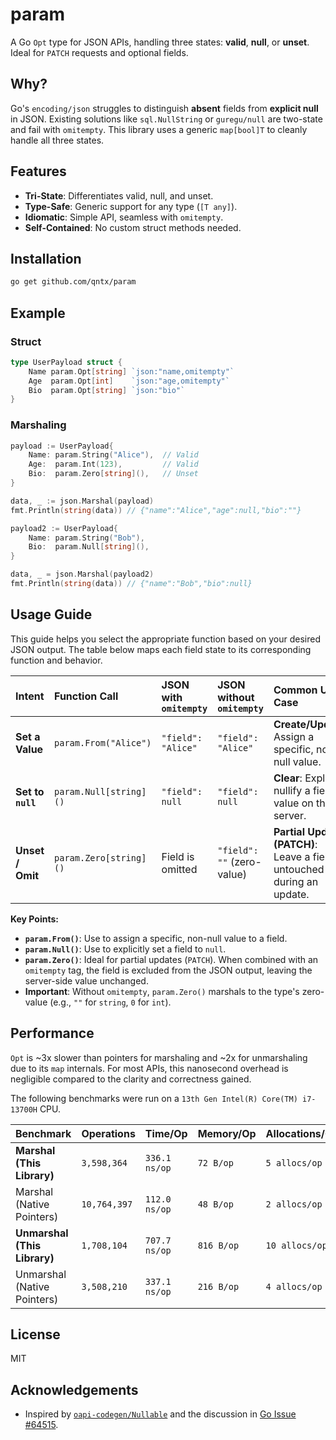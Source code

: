 # param

A Go `Opt` type for JSON APIs, handling three states: **valid**, **null**, or **unset**. Ideal for `PATCH` requests and optional fields.

## Why?

Go's `encoding/json` struggles to distinguish **absent** fields from **explicit null** in JSON. Existing solutions like `sql.NullString` or `guregu/null` are two-state and fail with `omitempty`. This library uses a generic `map[bool]T` to cleanly handle all three states.

## Features

- **Tri-State**: Differentiates valid, null, and unset.
- **Type-Safe**: Generic support for any type (`[T any]`).
- **Idiomatic**: Simple API, seamless with `omitempty`.
- **Self-Contained**: No custom struct methods needed.

## Installation

```bash
go get github.com/qntx/param
```

## Example

### Struct

```go
type UserPayload struct {
    Name param.Opt[string] `json:"name,omitempty"`
    Age  param.Opt[int]    `json:"age,omitempty"`
    Bio  param.Opt[string] `json:"bio"`
}
```

### Marshaling

```go
payload := UserPayload{
    Name: param.String("Alice"),  // Valid
    Age:  param.Int(123),         // Valid
    Bio:  param.Zero[string](),   // Unset
}

data, _ := json.Marshal(payload)
fmt.Println(string(data)) // {"name":"Alice","age":null,"bio":""}

payload2 := UserPayload{
    Name: param.String("Bob"),
    Bio:  param.Null[string](),
}

data, _ = json.Marshal(payload2)
fmt.Println(string(data)) // {"name":"Bob","bio":null}
```

## Usage Guide

This guide helps you select the appropriate function based on your desired JSON output. The table below maps each field state to its corresponding function and behavior.

| Intent | Function Call | JSON with `omitempty` | JSON without `omitempty` | Common Use Case |
| :--- | :--- | :--- | :--- | :--- |
| **Set a Value** | `param.From("Alice")` | `"field": "Alice"` | `"field": "Alice"` | **Create/Update**: Assign a specific, non-null value. |
| **Set to `null`** | `param.Null[string]()` | `"field": null` | `"field": null` | **Clear**: Explicitly nullify a field's value on the server. |
| **Unset / Omit** | `param.Zero[string]()` | Field is omitted | `"field": ""` (zero-value) | **Partial Update (PATCH)**: Leave a field untouched during an update. |

**Key Points:**

- **`param.From()`**: Use to assign a specific, non-null value to a field.
- **`param.Null()`**: Use to explicitly set a field to `null`.
- **`param.Zero()`**: Ideal for partial updates (`PATCH`). When combined with an `omitempty` tag, the field is excluded from the JSON output, leaving the server-side value unchanged.
- **Important**: Without `omitempty`, `param.Zero()` marshals to the type's zero-value (e.g., `""` for `string`, `0` for `int`).

## Performance

`Opt` is ~3x slower than pointers for marshaling and ~2x for unmarshaling due to its `map` internals. For most APIs, this nanosecond overhead is negligible compared to the clarity and correctness gained.

The following benchmarks were run on a `13th Gen Intel(R) Core(TM) i7-13700H` CPU.

| Benchmark                    | Operations   | Time/Op       | Memory/Op  | Allocations/Op |
| ---------------------------- | ------------ | ------------- | ---------- | -------------- |
| **Marshal (This Library)**   | `3,598,364`  | `336.1 ns/op` | `72 B/op`  | `5 allocs/op`  |
| Marshal (Native Pointers)    | `10,764,397` | `112.0 ns/op` | `48 B/op`  | `2 allocs/op`  |
| **Unmarshal (This Library)** | `1,708,104`  | `707.7 ns/op` | `816 B/op` | `10 allocs/op` |
| Unmarshal (Native Pointers)  | `3,508,210`  | `337.1 ns/op` | `216 B/op` | `4 allocs/op`  |

## License

MIT

## Acknowledgements

- Inspired by [`oapi-codegen/Nullable`](https://github.com/oapi-codegen/Nullable) and the discussion in [Go Issue #64515](https://github.com/golang/go/issues/64515#issuecomment-1841024193).
